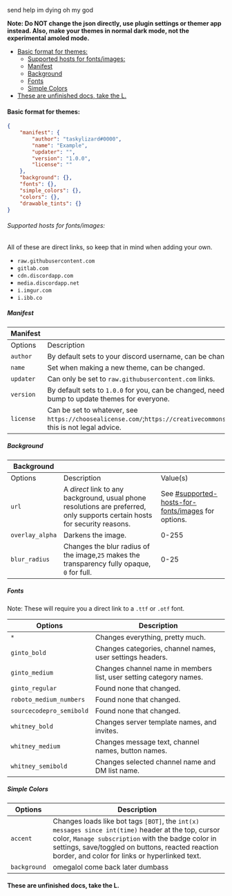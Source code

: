 send help im dying oh my god

**Note: Do NOT change the json directly, use plugin settings or themer app instead. Also, make your themes in normal dark mode, not the experimental amoled mode.** 

- [Basic format for themes:](#basic-format-for-themes-)
    + [Supported hosts for fonts/images:](#supported-hosts-for-fonts-images-)
  * [Manifest](#manifest)
  * [Background](#background)
  * [Fonts](#fonts)
  * [Simple Colors](#simple-colors)
- [These are unfinished docs, take the L.](#these-are-unfinished-docs--take-the-l)

#### Basic format for themes:

```json
{
    "manifest": {
        "author": "taskylizard#0000",
        "name": "Example",
        "updater": "",
        "version": "1.0.0",
        "license": ""
    },
    "background": {},
    "fonts": {},
    "simple_colors": {},
    "colors": {},
    "drawable_tints": {}
}
```

###### Supported hosts for fonts/images:

All of these are direct links, so keep that in mind when adding your own.

- `raw.githubusercontent.com`
- `gitlab.com`
- `cdn.discordapp.com`
- `media.discordapp.net`
- `i.imgur.com`
- `i.ibb.co`


##### Manifest

| Manifest |||
|---------|-------------|----------|
| Options | Description | Required?|
| `author`| By default sets to your discord username, can be changed.| Yes.|
| `name` | Set when making a new theme, can be changed.| Yes.|
| `updater` | Can only be set to `raw.githubusercontent.com` links. | No.|
| `version` | By default sets to `1.0.0` for you, can be changed, needs version bump to update themes for everyone. | Yes.|
| `license` | Can be set to whatever, see `https://choosealicense.com/`;`https://creativecommons.org/choose/`, this is not legal advice. | No.|

##### Background

|Background|||
|---------|-------------|--------|
| Options | Description |Value(s)|
| `url` | A *direct* link to any background, usual phone resolutions are preferred, only supports certain hosts for security reasons. | See [#supported-hosts-for-fonts/images](#supported-hosts-for-fonts-images) for options.|
| `overlay_alpha` | Darkens the image. | 0-255 |
| `blur_radius` | Changes the blur radius of the image,`25` makes the transparency fully opaque, `0` for full. | 0-25 |

##### Fonts

Note: These will require you a direct link to a `.ttf` or `.otf` font.

| Options | Description |
|---------|-------------|
|`*`|Changes everything, pretty much.|
|`ginto_bold`|Changes categories, channel names, user settings headers.|
|`ginto_medium`| Changes channel name in members list, user setting category names.|
|`ginto_regular`| Found none that changed.|
|`roboto_medium_numbers`| Found none that changed. |
|`sourcecodepro_semibold`| Found none that changed. |
|`whitney_bold`| Changes server template names, and invites.|
|`whitney_medium`| Changes message text, channel names, button names. |
|`whitney_semibold`| Changes selected channel name and DM list name.|

##### Simple Colors

| Options  | Description |
|----------|-------------|
| `accent` | Changes loads like bot tags `[BOT]`, the `int(x) messages since int(time)` header at the top, cursor color, `Manage subscription` with the badge color in settings, save/toggled on buttons, reacted reaction border, and color for links or hyperlinked text. | 
|`background`|omegalol come back later dumbass|

#### These are unfinished docs, take the L.
